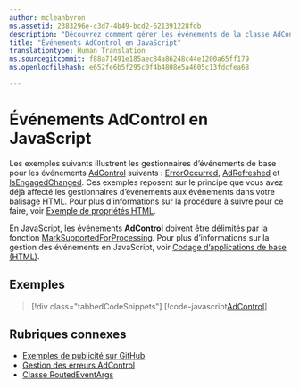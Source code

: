 ```yaml
---
author: mcleanbyron
ms.assetid: 2383296e-c3d7-4b49-bcd2-621391228fdb
description: "Découvrez comment gérer les événements de la classe AdControl."
title: "Événements AdControl en JavaScript"
translationtype: Human Translation
ms.sourcegitcommit: f88a71491e185aec84a86248c44e1200a65ff179
ms.openlocfilehash: e652fe6b5f295c0f4b4808e5a4605c13fdcfea68

---
```


# <a name="adcontrol-events-in-javascript"></a>Événements AdControl en JavaScript

Les exemples suivants illustrent les gestionnaires d’événements de base pour les événements [AdControl](https://msdn.microsoft.com/library/windows/apps/microsoft.advertising.winrt.ui.adcontrol.aspx) suivants : [ErrorOccurred](https://msdn.microsoft.com/library/windows/apps/xaml/microsoft.advertising.winrt.ui.adcontrol.erroroccurred.aspx), [AdRefreshed](https://msdn.microsoft.com/library/windows/apps/xaml/microsoft.advertising.winrt.ui.adcontrol.adrefreshed.aspx) et [IsEngagedChanged](https://msdn.microsoft.com/library/windows/apps/xaml/microsoft.advertising.winrt.ui.adcontrol.isengagedchanged.aspx). Ces exemples reposent sur le principe que vous avez déjà affecté les gestionnaires d’événements aux événements dans votre balisage HTML. Pour plus d’informations sur la procédure à suivre pour ce faire, voir [Exemple de propriétés HTML](html-properties-example.md).

En JavaScript, les événements **AdControl** doivent être délimités par la fonction [MarkSupportedForProcessing](http://msdn.microsoft.com/library/windows/apps/Hh967819.aspx). Pour plus d’informations sur la gestion des événements en JavaScript, voir [Codage d’applications de base (HTML)](https://msdn.microsoft.com/library/windows/apps/hh780660.aspx#adding-event-handlers).

## <a name="examples"></a>Exemples

> [!div class="tabbedCodeSnippets"]
[!code-javascript[AdControl](./code/AdvertisingSamples/AdControlSamples/js/main.js#EventHandlers)]

## <a name="related-topics"></a>Rubriques connexes

* [Exemples de publicité sur GitHub](http://aka.ms/githubads)
* [Gestion des erreurs AdControl](adcontrol-error-handling.md)
* [Classe RoutedEventArgs](http://msdn.microsoft.com/library/system.windows.routedeventargs.aspx)

 

 



<!--HONumber=Dec16_HO2-->


